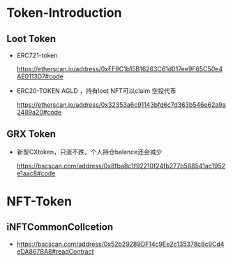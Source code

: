 # Token-Introduction

## Loot Token

- ERC721-token

  https://etherscan.io/address/0xFF9C1b15B16263C61d017ee9F65C50e4AE0113D7#code

- ERC20-TOKEN AGLD ，持有loot  NFT可以claim 空投代币

  https://etherscan.io/address/0x32353a6c91143bfd6c7d363b546e62a9a2489a20#code
  
## GRX Token
- 新型CXtoken，只涨不跌，个人持仓balance还会减少

  https://bscscan.com/address/0x8fba8c1f92210f24fb277b588541ac1952e1aac8#code
  
  
  
  
  
  
  
  
  
  
# NFT-Token

## iNFTCommonCollcetion
-
  https://bscscan.com/address/0x52b29289DF14c9Ee2c135378c8c9Cd4eDA867BA8#readContract

